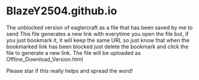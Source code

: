 # BlazeY2504.github.io
The unblocked version of eaglercraft as a file that has been saved by me to send 
This file generates a new link with everytime you open the file but, if you just bookmark it, it will keep the same URL so just know that when the bookmarked link has been blocked just delete the bookmark and click the file to generate a new link.
The file will be uploaded as Offline_Download_Version.html 

Please star if this really helps and spread the word!
